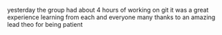 yesterday the group had about 4 hours of working on git
it was a great experience learning from each and everyone
many thanks to an amazing lead theo for being patient 